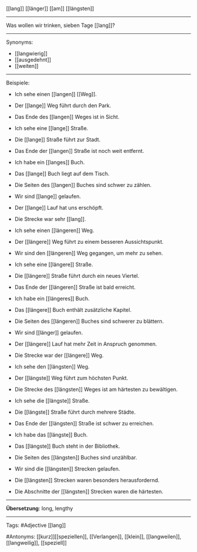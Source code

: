 [[lang]]
[[länger]]
[[am]] [[längsten]]

---
Was wollen wir trinken, sieben Tage [[lang]]? 


---
Synonyms:
- [[langwierig]]
- [[ausgedehnt]]
- [[weiten]]

---
Beispiele:

- Ich sehe einen [[langen]] [[Weg]].
- Der [[lange]] Weg führt durch den Park.
- Das Ende des [[langen]] Weges ist in Sicht.

- Ich sehe eine [[lange]] Straße.
- Die [[lange]] Straße führt zur Stadt.
- Das Ende der [[langen]] Straße ist noch weit entfernt.

- Ich habe ein [[langes]] Buch.
- Das [[lange]] Buch liegt auf dem Tisch.
- Die Seiten des [[langen]] Buches sind schwer zu zählen.

- Wir sind [[lange]] gelaufen.
- Der [[lange]] Lauf hat uns erschöpft.
- Die Strecke war sehr [[lang]].

- Ich sehe einen [[längeren]] Weg.
- Der [[längere]] Weg führt zu einem besseren Aussichtspunkt.
- Wir sind den [[längeren]] Weg gegangen, um mehr zu sehen.

- Ich sehe eine [[längere]] Straße.
- Die [[längere]] Straße führt durch ein neues Viertel.
- Das Ende der [[längeren]] Straße ist bald erreicht.

- Ich habe ein [[längeres]] Buch.
- Das [[längere]] Buch enthält zusätzliche Kapitel.
- Die Seiten des [[längeren]] Buches sind schwerer zu blättern.

- Wir sind [[länger]] gelaufen.
- Der [[längere]] Lauf hat mehr Zeit in Anspruch genommen.
- Die Strecke war der [[längere]] Weg.

- Ich sehe den [[längsten]] Weg.
- Der [[längste]] Weg führt zum höchsten Punkt.
- Die Strecke des [[längsten]] Weges ist am härtesten zu bewältigen.

- Ich sehe die [[längste]] Straße.
- Die [[längste]] Straße führt durch mehrere Städte.
- Das Ende der [[längsten]] Straße ist schwer zu erreichen.

- Ich habe das [[längste]] Buch.
- Das [[längste]] Buch steht in der Bibliothek.
- Die Seiten des [[längsten]] Buches sind unzählbar.

- Wir sind die [[längsten]] Strecken gelaufen.
- Die [[längsten]] Strecken waren besonders herausfordernd.
- Die Abschnitte der [[längsten]] Strecken waren die härtesten.

---
**Übersetzung**:
long, lengthy

---

Tags: 
#Adjective [[lang]]

#Antonyms: [[kurz]][[speziellen]], [[Verlangen]], [[klein]], [[langweilen]], [[langweilig]], [[speziell]]